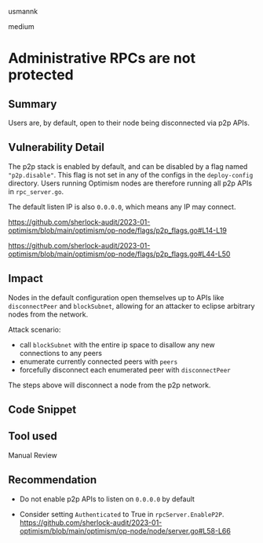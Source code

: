 usmannk

medium

# Administrative RPCs are not protected

## Summary

Users are, by default, open to their node being disconnected via p2p APIs.

## Vulnerability Detail

The p2p stack is enabled by default, and can be disabled by a flag named `"p2p.disable"`. This flag is not set in any of the configs in the `deploy-config` directory. Users running Optimism nodes are therefore running all p2p APIs in `rpc_server.go`.

The default listen IP is also `0.0.0.0`, which means any IP may connect.

https://github.com/sherlock-audit/2023-01-optimism/blob/main/optimism/op-node/flags/p2p_flags.go#L14-L19

https://github.com/sherlock-audit/2023-01-optimism/blob/main/optimism/op-node/flags/p2p_flags.go#L44-L50

## Impact

Nodes in the default configuration open themselves up to APIs like `disconnectPeer` and `blockSubnet`, allowing for an attacker to eclipse arbitrary nodes from the network.

Attack scenario:

- call `blockSubnet` with the entire ip space to disallow any new connections to any peers
- enumerate currently connected peers with `peers`
- forcefully disconnect each enumerated peer with `disconnectPeer`

The steps above will disconnect a node from the p2p network.

## Code Snippet

## Tool used

Manual Review

## Recommendation

- Do not enable p2p APIs to listen on `0.0.0.0` by default


- Consider setting `Authenticated` to True in `rpcServer.EnableP2P`.
https://github.com/sherlock-audit/2023-01-optimism/blob/main/optimism/op-node/node/server.go#L58-L66